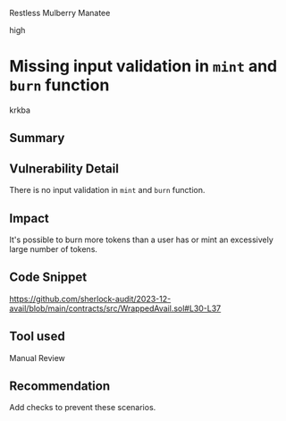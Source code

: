 Restless Mulberry Manatee

high

# Missing input validation in `mint` and `burn` function

krkba
## Summary

## Vulnerability Detail
There is no input validation in `mint` and `burn` function.
## Impact
It's possible to burn more tokens than a user has or mint an excessively large number of tokens.
## Code Snippet
https://github.com/sherlock-audit/2023-12-avail/blob/main/contracts/src/WrappedAvail.sol#L30-L37
## Tool used

Manual Review

## Recommendation
Add checks to prevent these scenarios.
